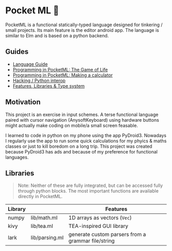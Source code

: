 # Pocket ML 📱

PocketML is a functional statically-typed language designed for
tinkering / small projects. Its main feature is the editor android app.
The language is similar to Elm and is based on a python backend.


## Guides
- [Language Guide](Guide.md)
- [Programming in PocketML: The Game of Life](GameOfLife.md)
- [Programming in PocketML: Making a calculator](Calc.md)
- [Hacking / Python interop](Hacking.md)
- [Features, Libraries & Type system](Features.md)

## Motivation
This project is an exercise in input schemes. A terse functional language paired with cursor navigation (AnysoftKeyboard) using hardware buttons might actually make coding on mobile/a small screen feasable.

I learned to code in python on my phone using the app PyDroid3. Nowadays I regularly use the app to run some quick calculations for my phyics & maths classes or just to kill boredom on a long trip. This project was created because PyDroid3 has ads and because of my preference for functional languages.


## Libraries
> Note: Neither of these are fully integrated, but can be accessed fully through python blocks. The most important functions are available directly in PocketML.

| Library |  | Features |
| --- | --- | ---|
| numpy | lib/math.ml| 1D arrays as vectors (`Vec`) |
| kivy | lib/tea.ml | TEA-inspired GUI library |
| lark | lib/parsing.ml | generate custom parsers from a grammar file/string |
